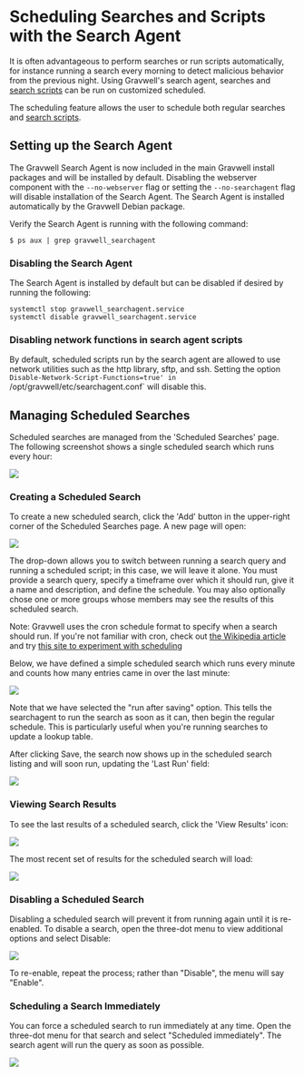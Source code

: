 # Scheduling Searches and Scripts with the Search Agent

It is often advantageous to perform searches or run scripts automatically, for instance running a search every morning to detect malicious behavior from the previous night. Using Gravwell's search agent, searches and [search scripts](scriptingsearch.md) can be run on customized scheduled.

The scheduling feature allows the user to schedule both regular searches and [search scripts](scriptingsearch.md).

## Setting up the Search Agent

The Gravwell Search Agent is now included in the main Gravwell install packages and will be installed by default. Disabling the webserver component with the `--no-webserver` flag or setting the `--no-searchagent` flag will disable installation of the Search Agent. The Search Agent is installed automatically by the Gravwell Debian package.

Verify the Search Agent is running with the following command:

```
$ ps aux | grep gravwell_searchagent
```

### Disabling the Search Agent

The Search Agent is installed by default but can be disabled if desired by running the following:

```
systemctl stop gravwell_searchagent.service
systemctl disable gravwell_searchagent.service
```

### Disabling network functions in search agent scripts

By default, scheduled scripts run by the search agent are allowed to use network utilities such as the http library, sftp, and ssh. Setting the option `Disable-Network-Script-Functions=true' in `/opt/gravwell/etc/searchagent.conf` will disable this.

## Managing Scheduled Searches

Scheduled searches are managed from the 'Scheduled Searches' page. The following screenshot shows a single scheduled search which runs every hour:

![](sched1.png)

### Creating a Scheduled Search

To create a new scheduled search, click the 'Add' button in the upper-right corner of the Scheduled Searches page. A new page will open:

![](newsched.png)

The drop-down allows you to switch between running a search query and running a scheduled script; in this case, we will leave it alone. You must provide a search query, specify a timeframe over which it should run, give it a name and description, and define the schedule. You may also optionally chose one or more groups whose members may see the results of this scheduled search.

Note: Gravwell uses the cron schedule format to specify when a search should run. If you're not familiar with cron, check out [the Wikipedia article](https://en.wikipedia.org/wiki/Cron) and try [this site to experiment with scheduling](https://cron.help/)

Below, we have defined a simple scheduled search which runs every minute and counts how many entries came in over the last minute:

![](countsearch.png)

Note that we have selected the "run after saving" option. This tells the searchagent to run the search as soon as it can, then begin the regular schedule. This is particularly useful when you're running searches to update a lookup table.

After clicking Save, the search now shows up in the scheduled search listing and will soon run, updating the 'Last Run' field:

![](lastrun.png)

### Viewing Search Results

To see the last results of a scheduled search, click the 'View Results' icon:

![](results.png)

The most recent set of results for the scheduled search will load:

![](results2.png)

### Disabling a Scheduled Search

Disabling a scheduled search will prevent it from running again until it is re-enabled. To disable a search, open the three-dot menu to view additional options and select Disable:

![](disable.png)

To re-enable, repeat the process; rather than "Disable", the menu will say "Enable".

### Scheduling a Search Immediately

You can force a scheduled search to run immediately at any time. Open the three-dot menu for that search and select "Scheduled immediately". The search agent will run the query as soon as possible.

![](immediate.png)
